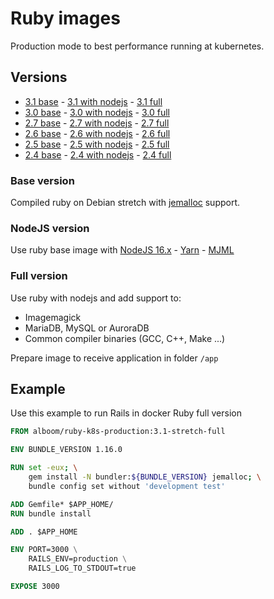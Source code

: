 # Ruby images

Production mode to best performance running at kubernetes.

## Versions

- [3.1 base](3.1/stretch) - [3.1 with nodejs](3.1/stretch/nodejs) - [3.1 full](3.1/stretch/full)
- [3.0 base](3.0/stretch) - [3.0 with nodejs](3.0/stretch/nodejs) - [3.0 full](3.0/stretch/full)
- [2.7 base](2.7/stretch) - [2.7 with nodejs](2.7/stretch/nodejs) - [2.7 full](2.7/stretch/full)
- [2.6 base](2.6/stretch) - [2.6 with nodejs](2.6/stretch/nodejs) - [2.6 full](2.6/stretch/full)
- [2.5 base](2.5/stretch) - [2.5 with nodejs](2.5/stretch/nodejs) - [2.5 full](2.5/stretch/full)
- [2.4 base](2.4/stretch) - [2.4 with nodejs](2.4/stretch/nodejs) - [2.4 full](2.4/stretch/full)

### Base version

Compiled ruby on Debian stretch with [jemalloc](http://jemalloc.net/) support.

### NodeJS version

Use ruby base image with [NodeJS 16.x](https://nodejs.org/en/) - [Yarn](https://yarnpkg.com/) - [MJML](https://mjml.io/)

### Full version

Use ruby with nodejs and add support to:

- Imagemagick
- MariaDB, MySQL or AuroraDB
- Common compiler binaries (GCC, C++, Make ...)

Prepare image to receive application in folder `/app`

## Example

Use this example to run Rails in docker Ruby full version

```dockerfile
FROM alboom/ruby-k8s-production:3.1-stretch-full

ENV BUNDLE_VERSION 1.16.0

RUN set -eux; \
    gem install -N bundler:${BUNDLE_VERSION} jemalloc; \
    bundle config set without 'development test'

ADD Gemfile* $APP_HOME/
RUN bundle install

ADD . $APP_HOME

ENV PORT=3000 \
    RAILS_ENV=production \
    RAILS_LOG_TO_STDOUT=true

EXPOSE 3000
```

